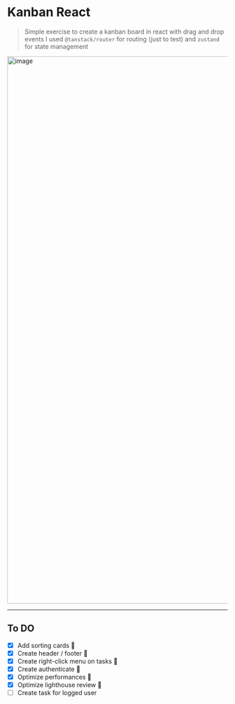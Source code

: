 # Kanban React

> Simple exercise to create a kanban board in react with drag and drop events
> I used `@tanstack/router` for routing (just to test) and `zustand` for state management

<img width="1250" alt="image" src="https://github.com/user-attachments/assets/eb57f2ce-d714-4672-806c-a70b2a158fe6" />

---

## To DO

- [x] Add sorting cards :tada:
- [x] Create header / footer :tada:
- [x] Create right-click menu on tasks :tada:
- [x] Create authenticate :tada:
- [x] Optimize performances :tada:
- [x] Optimize lighthouse review :tada:
- [ ] Create task for logged user
